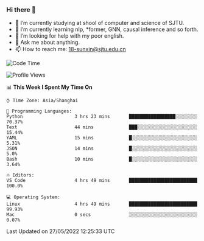 ### Hi there 👋

<!--
**sunxin000/sunxin000** is a ✨ _special_ ✨ repository because its `README.md` (this file) appears on your GitHub profile.

Here are some ideas to get you started:

- 🔭 I’m currently working on ...
- 🌱 I’m currently learning ...
- 👯 I’m looking to collaborate on ...
- 🤔 I’m looking for help with ...
- 💬 Ask me about ...
- 📫 How to reach me: ...
- 😄 Pronouns: ...
- ⚡ Fun fact: ...
-->
- 🏫 I’m currently studying at shool of computer and science of SJTU.
- 🌱 I’m currently learning nlp, \*former, GNN, causal inference and so forth.
- 🤔 I’m looking for help with my poor english.
- 💬 Ask me about anything.
- 📫 How to reach me: 18-sunxin@sjtu.edu.cn
<!--START_SECTION:waka-->
![Code Time](http://img.shields.io/badge/Code%20Time-192%20hrs%2010%20mins-blue)

![Profile Views](http://img.shields.io/badge/Profile%20Views-1-blue)

📊 **This Week I Spent My Time On** 

```text
⌚︎ Time Zone: Asia/Shanghai

💬 Programming Languages: 
Python                   3 hrs 23 mins       █████████████████░░░░░░░░   70.37% 
Text                     44 mins             ███░░░░░░░░░░░░░░░░░░░░░░   15.44% 
YAML                     15 mins             █░░░░░░░░░░░░░░░░░░░░░░░░   5.31% 
JSON                     14 mins             █░░░░░░░░░░░░░░░░░░░░░░░░   5.0% 
Bash                     10 mins             █░░░░░░░░░░░░░░░░░░░░░░░░   3.64%

🔥 Editors: 
VS Code                  4 hrs 49 mins       █████████████████████████   100.0%

💻 Operating System: 
Linux                    4 hrs 49 mins       █████████████████████████   99.93% 
Mac                      0 secs              ░░░░░░░░░░░░░░░░░░░░░░░░░   0.07%

```


 Last Updated on 27/05/2022 12:25:33 UTC
<!--END_SECTION:waka-->
